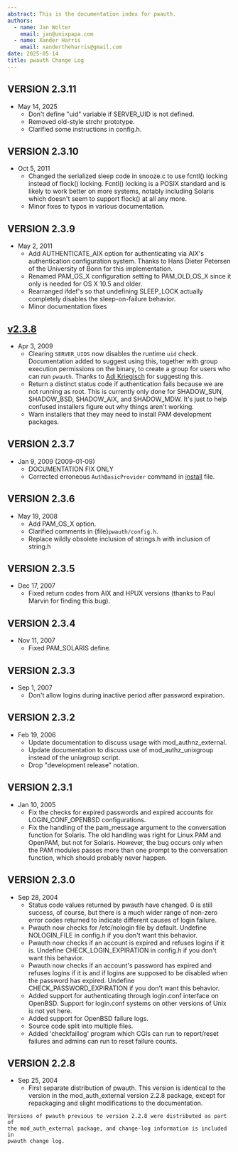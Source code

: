 ```yaml
---
abstract: This is the documentation index for pwauth.
authors:
  - name: Jan Wolter
    email: jan@unixpapa.com
  - name: Xander Harris
    email: xandertheharris@gmail.com
date: 2025-05-14
title: pwauth Change Log
---
```


## VERSION 2.3.11

- May 14, 2025
  - Don't define "uid" variable if SERVER_UID is not defined.
  - Removed old-style strchr prototype.
  - Clarified some instructions in config.h.

## VERSION 2.3.10

- Oct 5, 2011
  - Changed the serialized sleep code in snooze.c to use fcntl() locking
    instead of flock() locking. Fcntl() locking is a POSIX standard and
    is likely to work better on more systems, notably including Solaris
    which doesn't seem to support flock() at all any more.
  - Minor fixes to typos in various documentation.

## VERSION 2.3.9

- May 2, 2011
  - Add AUTHENTICATE_AIX option for authenticating via AIX's authentication
    configuration system. Thanks to Hans Dieter Petersen of the University
    of Bonn for this implementation.
  - Renamed PAM_OS_X configuration setting to PAM_OLD_OS_X since it only
    is needed for OS X 10.5 and older.
  - Rearranged ifdef's so that undefining SLEEP_LOCK actually completely
    disables the sleep-on-failure behavior.
  - Minor documentation fixes

## [v2.3.8](https://github.com/edwardtheharris/pwauth/releases/tag/v2.3.8)

- Apr 3, 2009
  - Clearing `SERVER_UIDS` now disables the runtime `uid` check. Documentation
    added to suggest using this, together with group execution permissions on
    the binary, to create a group for users who can run `pwauth`. Thanks to
    [Adi Kriegisch](adi@kriegisch.at) for suggesting this.
  - Return a distinct status code if authentication fails because we are not
    running as root. This is currently only done for SHADOW_SUN, SHADOW_BSD,
    SHADOW_AIX, and SHADOW_MDW. It's just to help confused installers
    figure out why things aren't working.
  - Warn installers that they may need to install PAM development packages.

## VERSION 2.3.7

- Jan 9, 2009 (2009-01-09)
  - DOCUMENTATION FIX ONLY
  - Corrected erroneous `AuthBasicProvider` command in [install](install.md) file.

## VERSION 2.3.6

- May 19, 2008
  - Add PAM_OS_X option.
  - Clarified comments in {file}`pwauth/config.h`.
  - Replace wildly obsolete inclusion of strings.h with inclusion of string.h

## VERSION 2.3.5

- Dec 17, 2007
  - Fixed return codes from AIX and HPUX versions (thanks to Paul Marvin for
    finding this bug).

## VERSION 2.3.4

- Nov 11, 2007
  - Fixed PAM_SOLARIS define.

## VERSION 2.3.3

- Sep 1, 2007
  - Don't allow logins during inactive period after password expiration.

## VERSION 2.3.2

- Feb 19, 2006
  - Update documentation to discuss usage with mod_authnz_external.
  - Update documentation to discuss use of mod_authz_unixgroup instead of the
    unixgroup script.
  - Drop "development release" notation.

## VERSION 2.3.1

- Jan 10, 2005
  - Fix the checks for expired passwords and expired accounts for
    LOGIN_CONF_OPENBSD configurations.
  - Fix the handling of the pam_message argument to the conversation function
    for Solaris. The old handling was right for Linux PAM and OpenPAM, but
    not for Solaris. However, the bug occurs only when the PAM modules passes
    more than one prompt to the conversation function, which should probably
    never happen.

## VERSION 2.3.0

- Sep 28, 2004
  - Status code values returned by pwauth have changed. 0 is still success,
    of course, but there is a much wider range of non-zero error codes returned
    to indicate different causes of login failure.
  - Pwauth now checks for /etc/nologin file by default. Undefine
    NOLOGIN_FILE in config.h if you don't want this behavior.
  - Pwauth now checks if an account is expired and refuses logins if it is.
    Undefine CHECK_LOGIN_EXPIRATION in config.h if you don't want this
    behavior.
  - Pwauth now checks if an account's password has expired and refuses logins
    if it is and if logins are supposed to be disabled when the password has
    expired. Undefine CHECK_PASSWORD_EXPIRATION if you don't want this
    behavior.
  - Added support for authenticating through login.conf interface on OpenBSD.
    Support for login.conf systems on other versions of Unix is not yet here.
  - Added support for OpenBSD failure logs.
  - Source code split into multiple files.
  - Added 'checkfaillog' program which CGIs can run to report/reset failures
    and admins can run to reset failure counts.

## VERSION 2.2.8

- Sep 25, 2004
  - First separate distribution of pwauth. This version is identical to
    the version in the mod_auth_external version 2.2.8 package, except for
    repackaging and slight modifications to the documentation.

```{note}
Versions of pwauth previous to version 2.2.8 were distributed as part of
the mod_auth_external package, and change-log information is included in
pwauth change log.
```
